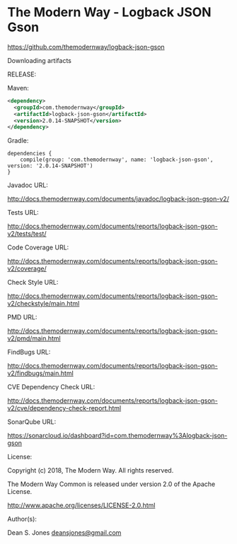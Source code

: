 The Modern Way - Logback JSON Gson
======

https://github.com/themodernway/logback-json-gson

Downloading artifacts

RELEASE:

Maven:
```xml
<dependency>
  <groupId>com.themodernway</groupId>
  <artifactId>logback-json-gson</artifactId>
  <version>2.0.14-SNAPSHOT</version>
</dependency>
```
Gradle:
```
dependencies {
    compile(group: 'com.themodernway', name: 'logback-json-gson', version: '2.0.14-SNAPSHOT')
}
```
Javadoc URL:

http://docs.themodernway.com/documents/javadoc/logback-json-gson-v2/

Tests URL:

http://docs.themodernway.com/documents/reports/logback-json-gson-v2/tests/test/

Code Coverage URL:

http://docs.themodernway.com/documents/reports/logback-json-gson-v2/coverage/

Check Style URL:

http://docs.themodernway.com/documents/reports/logback-json-gson-v2/checkstyle/main.html

PMD URL:

http://docs.themodernway.com/documents/reports/logback-json-gson-v2/pmd/main.html

FindBugs URL:

http://docs.themodernway.com/documents/reports/logback-json-gson-v2/findbugs/main.html

CVE Dependency Check URL:

http://docs.themodernway.com/documents/reports/logback-json-gson-v2/cve/dependency-check-report.html

SonarQube URL:

https://sonarcloud.io/dashboard?id=com.themodernway%3Alogback-json-gson

License:

Copyright (c) 2018, The Modern Way. All rights reserved.

The Modern Way Common is released under version 2.0 of the Apache License.

http://www.apache.org/licenses/LICENSE-2.0.html

Author(s):

Dean S. Jones
deansjones@gmail.com
